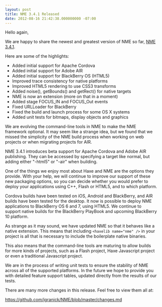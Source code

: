 ```yaml
---
layout: post
title: NME 3.4.1 Released
date: 2012-08-16 21:42:38.000000000 -07:00
---
```

Hello again,

We are happy to share the newest and greatest version of NME so far, <a href="http://www.haxenme.org/download">NME 3.4.1</a>.

Here are some of the highlights:
<ul>
	<li>Added initial support for Apache Cordova</li>
	<li>Added initial support for Adobe AIR</li>
	<li>Added initial support for BlackBerry OS (HTML5)</li>
	<li>Improved trace consistency for native platforms</li>
	<li>Improved HTML5 rendering to use CSS3 transforms</li>
	<li>Added noise(), getBounds() and getRect() for native targets</li>
	<li>NME is now an extension (more on that in a moment)</li>
	<li>Added stage FOCUS_IN and FOCUS_Out events</li>
	<li>Fixed URLLoader for BlackBerry</li>
	<li>Fixed the build and launch process for some OS X systems</li>
	<li>Added unit tests for bitmaps, display objects and graphics</li>
</ul>
We are evolving the command-line tools in NME to make the NME framework optional. It may seem like a strange idea, but we found that we missed the simplicity of the NME build process when working on web projects or when migrating projects for AIR.

NME 3.4.1 introduces beta support for Apache Cordova and Adobe AIR publishing. They can be accessed by specifying a target like normal, but adding either "-html5" or "-air" when building.

One of the things we enjoy most about Haxe and NME are the options they provide. With your help, we will continue to improve our support of these new packaging options, so you can decide whether you would prefer to deploy your applications using C++, Flash or HTML5, and to which platform.

Cordova builds have been tested on iOS, Android and BlackBerry, and AIR builds have been tested for the desktop. It now is possible to deploy NME applications to BlackBerry OS 6 and 7, using HTML5. We continue to support native builds for the BlackBerry PlayBook and upcoming BlackBerry 10 platform.

As strange as it may sound, we have updated NME so that it behaves like a native extension. This means that including `<haxelib name="nme" />` in your project is all that is necessary to include the boilerplate native binaries.

This also means that the command-line tools are maturing to allow builds for more kinds of projects, such as a Flash project, Haxe Javascript project or even a traditional Javascript project.

We are in the process of writing unit tests to ensure the stability of NME across all of the supported platforms. In the future we hope to provide you with detailed feature support tables, updated directly from the results of our tests.

There are many more changes in this release. Feel free to view them all at:

https://github.com/jgranick/NME/blob/master/changes.md
